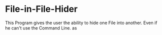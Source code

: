 # File-in-File-Hider
This Program gives the user the ability to hide one File into another. Even if he can't use the Command Line.
as

